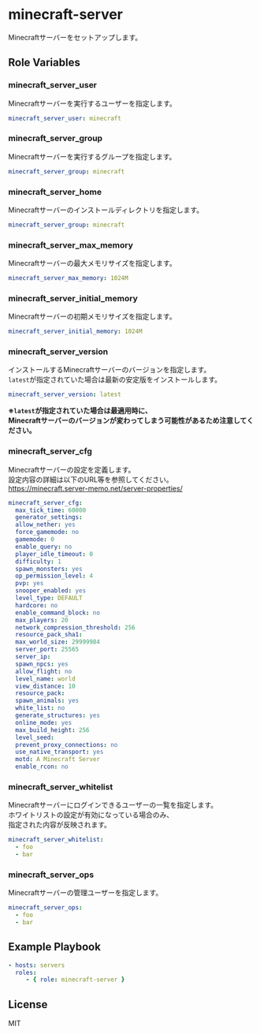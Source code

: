 minecraft-server
=========

Minecraftサーバーをセットアップします。

Role Variables
--------------

### minecraft_server_user

Minecraftサーバーを実行するユーザーを指定します。

```yaml
minecraft_server_user: minecraft
```

### minecraft_server_group

Minecraftサーバーを実行するグループを指定します。

```yaml
minecraft_server_group: minecraft
```

### minecraft_server_home

Minecraftサーバーのインストールディレクトリを指定します。

```yaml
minecraft_server_group: minecraft
```

### minecraft_server_max_memory

Minecraftサーバーの最大メモリサイズを指定します。

```yaml
minecraft_server_max_memory: 1024M
```

### minecraft_server_initial_memory

Minecraftサーバーの初期メモリサイズを指定します。

```yaml
minecraft_server_initial_memory: 1024M
```

### minecraft_server_version

インストールするMinecraftサーバーのバージョンを指定します。  
`latest`が指定されていた場合は最新の安定版をインストールします。

```yaml
minecraft_server_version: latest
```

**※`latest`が指定されていた場合は最適用時に、    
Minecraftサーバーのバージョンが変わってしまう可能性があるため注意してください。**

### minecraft_server_cfg

Minecraftサーバーの設定を定義します。  
設定内容の詳細は以下のURL等を参照してください。  
https://minecraft.server-memo.net/server-properties/

```yaml
minecraft_server_cfg:
  max_tick_time: 60000
  generator_settings:
  allow_nether: yes
  force_gamemode: no
  gamemode: 0
  enable_query: no
  player_idle_timeout: 0
  difficulty: 1
  spawn_monsters: yes
  op_permission_level: 4
  pvp: yes
  snooper_enabled: yes
  level_type: DEFAULT
  hardcore: no
  enable_command_block: no
  max_players: 20
  network_compression_threshold: 256
  resource_pack_sha1:
  max_world_size: 29999984
  server_port: 25565
  server_ip:
  spawn_npcs: yes
  allow_flight: no
  level_name: world
  view_distance: 10
  resource_pack:
  spawn_animals: yes
  white_list: no
  generate_structures: yes
  online_mode: yes
  max_build_height: 256
  level_seed:
  prevent_proxy_connections: no
  use_native_transport: yes
  motd: A Minecraft Server
  enable_rcon: no
```

### minecraft_server_whitelist

Minecraftサーバーにログインできるユーザーの一覧を指定します。  
ホワイトリストの設定が有効になっている場合のみ、  
指定された内容が反映されます。

```yaml
minecraft_server_whitelist:
  - foo
  - bar
```

### minecraft_server_ops

Minecraftサーバーの管理ユーザーを指定します。

```yaml
minecraft_server_ops:
  - foo
  - bar
```


Example Playbook
----------------

```yaml
- hosts: servers
  roles:
     - { role: minecraft-server }
```

License
-------

MIT
